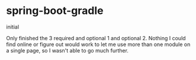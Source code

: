 # spring-boot-gradle
initial

Only finished the 3 required and optional 1 and optional 2. Nothing I could find online or figure out would work to let me use more than one module on a single page, so I wasn't able to go much further.
